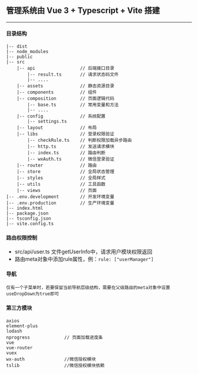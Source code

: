 ## 管理系统由 Vue 3 + Typescript + Vite 搭建
---

#### **目录结构**
```
|-- dist
|-- node_modules
|-- public
|-- src
    |-- api                 // 后端接口目录
        |-- result.ts       // 请求状态码文件
        |-- ....
    |-- assets              // 静态资源目录
    |-- components          // 组件
    |-- composition         // 页面逻辑代码
        |-- base.ts         // 常用变量和方法     
        |-- ....              
    |-- config              // 系统配置
        |-- settings.ts     
    |-- layout              // 布局
    |-- libs                // 登录权限验证
        |-- checkRule.ts    // 判断权限加载异步路由      
        |-- http.ts         // 发送请求模块
        |-- index.ts        // 路由判断 
        |-- wxAuth.ts       // 微信登录验证    
    |-- router              // 路由
    |-- store               // 全局状态管理
    |-- styles              // 全局样式
    |-- utils               // 工具函数
    |-- views               // 页面
|-- .env.development        // 开发环境变量
|-- .env.production         // 生产环境变量
|-- index.html
|-- package.json
|-- tsconfig.json
|-- vite.config.ts
```


#### 路由权限控制
* src/api/user.ts 文件getUserInfo中，请求用户模块权限返回
* 路由meta对象中添加rule属性，例：`rule: ["userManager"]`


#### 导航
`仅有一个子菜单时，若要保留当前导航层级结构，需要在父级路由的meta对象中设置useDropDown为true即可`

#### 第三方模块
```
axios
element-plus
lodash
nprogress             // 页面加载进度条
vue
vue-router
vuex
wx-auth               //微信授权模块
tslib                 //微信授权模块依赖
```

